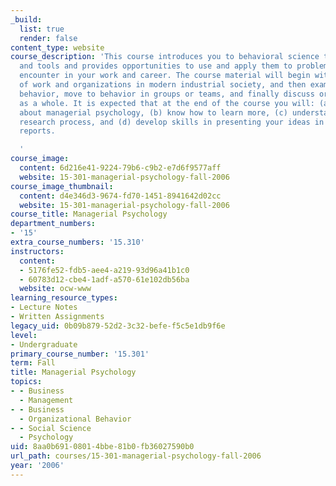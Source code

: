 ```yaml
---
_build:
  list: true
  render: false
content_type: website
course_description: 'This course introduces you to behavioral science theories, methods,
  and tools and provides opportunities to use and apply them to problems you will
  encounter in your work and career. The course material will begin with an overview
  of work and organizations in modern industrial society, and then examine individual
  behavior, move to behavior in groups or teams, and finally discuss organizations
  as a whole. It is expected that at the end of the course you will: (a) know something
  about managerial psychology, (b) know how to learn more, (c) understand the behavioral
  research process, and (d) develop skills in presenting your ideas in oral and written
  reports.

  '
course_image:
  content: 6d216e41-9224-79b6-c9b2-e7d6f9577aff
  website: 15-301-managerial-psychology-fall-2006
course_image_thumbnail:
  content: d4e346d3-9674-fd70-1451-8941642d02cc
  website: 15-301-managerial-psychology-fall-2006
course_title: Managerial Psychology
department_numbers:
- '15'
extra_course_numbers: '15.310'
instructors:
  content:
  - 5176fe52-fdb5-aee4-a219-93d96a41b1c0
  - 60783d12-cbe4-1adf-a570-61e102db56ba
  website: ocw-www
learning_resource_types:
- Lecture Notes
- Written Assignments
legacy_uid: 0b09b879-52d2-3c32-befe-f5c5e1db9f6e
level:
- Undergraduate
primary_course_number: '15.301'
term: Fall
title: Managerial Psychology
topics:
- - Business
  - Management
- - Business
  - Organizational Behavior
- - Social Science
  - Psychology
uid: 8aa0b691-0801-4bbe-81b0-fb36027590b0
url_path: courses/15-301-managerial-psychology-fall-2006
year: '2006'
---
```

